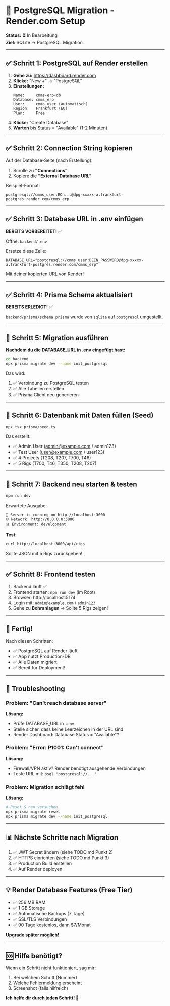 # 🎯 PostgreSQL Migration - Render.com Setup

**Status:** ⏳ In Bearbeitung  
**Ziel:** SQLite → PostgreSQL Migration

---

## ✅ Schritt 1: PostgreSQL auf Render erstellen

1. **Gehe zu:** https://dashboard.render.com
2. **Klicke:** "New +" → "PostgreSQL"
3. **Einstellungen:**
   ```
   Name:     cmms-erp-db
   Database: cmms_erp
   User:     cmms_user (automatisch)
   Region:   Frankfurt (EU)
   Plan:     Free
   ```
4. **Klicke:** "Create Database"
5. **Warten** bis Status = "Available" (1-2 Minuten)

---

## ✅ Schritt 2: Connection String kopieren

Auf der Database-Seite (nach Erstellung):

1. Scrolle zu **"Connections"**
2. Kopiere die **"External Database URL"**

Beispiel-Format:

```
postgresql://cmms_user:RQn...@dpg-xxxxx-a.frankfurt-postgres.render.com/cmms_erp
```

---

## ✅ Schritt 3: Database URL in .env einfügen

**BEREITS VORBEREITET!** ✅

Öffne: `backend/.env`

Ersetze diese Zeile:

```env
DATABASE_URL="postgresql://cmms_user:DEIN_PASSWORD@dpg-xxxxx-a.frankfurt-postgres.render.com/cmms_erp"
```

Mit deiner kopierten URL von Render!

---

## ✅ Schritt 4: Prisma Schema aktualisiert

**BEREITS ERLEDIGT!** ✅

`backend/prisma/schema.prisma` wurde von `sqlite` auf `postgresql` umgestellt.

---

## 🚀 Schritt 5: Migration ausführen

**Nachdem du die DATABASE_URL in .env eingefügt hast:**

```bash
cd backend
npx prisma migrate dev --name init_postgresql
```

Das wird:

1. ✅ Verbindung zu PostgreSQL testen
2. ✅ Alle Tabellen erstellen
3. ✅ Prisma Client neu generieren

---

## 🌱 Schritt 6: Datenbank mit Daten füllen (Seed)

```bash
npx tsx prisma/seed.ts
```

Das erstellt:

- ✅ Admin User (admin@example.com / admin123)
- ✅ Test User (user@example.com / user123)
- ✅ 4 Projects (T208, T207, T700, T46)
- ✅ 5 Rigs (T700, T46, T350, T208, T207)

---

## 🧪 Schritt 7: Backend neu starten & testen

```bash
npm run dev
```

Erwartete Ausgabe:

```
🚀 Server is running on http://localhost:3000
🌐 Network: http://0.0.0.0:3000
📊 Environment: development
```

**Test:**

```bash
curl http://localhost:3000/api/rigs
```

Sollte JSON mit 5 Rigs zurückgeben!

---

## ✅ Schritt 8: Frontend testen

1. Backend läuft ✅
2. Frontend starten: `npm run dev` (im Root)
3. Browser: http://localhost:5174
4. Login mit: `admin@example.com` / `admin123`
5. Gehe zu **Bohranlagen** → Sollte 5 Rigs zeigen!

---

## 🎉 Fertig!

Nach diesen Schritten:

- ✅ PostgreSQL auf Render läuft
- ✅ App nutzt Production-DB
- ✅ Alle Daten migriert
- ✅ Bereit für Deployment!

---

## 🔧 Troubleshooting

### Problem: "Can't reach database server"

**Lösung:**

- Prüfe DATABASE_URL in `.env`
- Stelle sicher, dass keine Leerzeichen in der URL sind
- Render Dashboard: Database Status = "Available"?

### Problem: "Error: P1001: Can't connect"

**Lösung:**

- Firewall/VPN aktiv? Render benötigt ausgehende Verbindungen
- Teste URL mit: `psql "postgresql://..."`

### Problem: Migration schlägt fehl

**Lösung:**

```bash
# Reset & neu versuchen
npx prisma migrate reset
npx prisma migrate dev --name init_postgresql
```

---

## 📊 Nächste Schritte nach Migration

1. ✅ JWT Secret ändern (siehe TODO.md Punkt 2)
2. ✅ HTTPS einrichten (siehe TODO.md Punkt 3)
3. ✅ Production Build erstellen
4. ✅ Auf Render deployen

---

## 💡 Render Database Features (Free Tier)

- ✅ 256 MB RAM
- ✅ 1 GB Storage
- ✅ Automatische Backups (7 Tage)
- ✅ SSL/TLS Verbindungen
- ✅ 90 Tage kostenlos, dann $7/Monat

**Upgrade später möglich!**

---

## 🆘 Hilfe benötigt?

Wenn ein Schritt nicht funktioniert, sag mir:

1. Bei welchem Schritt (Nummer)
2. Welche Fehlermeldung erscheint
3. Screenshot (falls hilfreich)

**Ich helfe dir durch jeden Schritt! 🚀**
